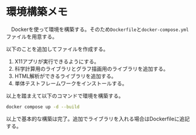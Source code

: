 # 環境構築メモ
　Dockerを使って環境を構築する。そのため`Dockerfile`と`docker-compose.yml`ファイルを用意する。

以下のことを追加してファイルを作成する。

1. X11アプリが実行できるようにする。
1. 科学計算用のライブラリとグラフ描画用のライブラリを追加する。
1. HTML解析ができるライブラリを追加する。
1. 単体テストフレームワークをインストールする。

以上を踏まえて以下のコマンドで環境を構築する。

```bash
docker compose up -d --build
```

以上で基本的な構築は完了。追加でライブラリを入れる場合はDockerfileに追記する。